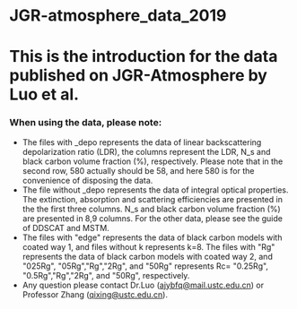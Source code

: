 # JGR-atmosphere_data_2019
# This is the introduction for the data published on JGR-Atmosphere by Luo et al.

###  When using the data, please note:

- The files with _depo represents the data of linear backscattering depolarization ratio (LDR), the columns represent the LDR, N_s and black carbon volume fraction (%), respectively. Please note that in the second row, 580 actually should be 58, and here 580 is for the convenience of disposing the data.
-  The file without _depo represents the data of integral optical properties. The extinction, absorption and scattering efficiencies are presented in the the first three columns. N_s and black carbon volume fraction (%) are presented in 8,9 columns. For the other data, please see the guide of DDSCAT and MSTM.
-  The files with "edge" represents the data of black carbon models with coated way 1, and files without k represents k=8. The files with "Rg" represents the data of black carbon models with coated way 2, and "025Rg", "05Rg","Rg","2Rg", and "50Rg" represents Rc= "0.25Rg", "0.5Rg","Rg","2Rg", and "50Rg", respectively. 
-  Any question please contact Dr.Luo (ajybfq@mail.ustc.edu.cn) or Professor Zhang (qixing@ustc.edu.cn).

